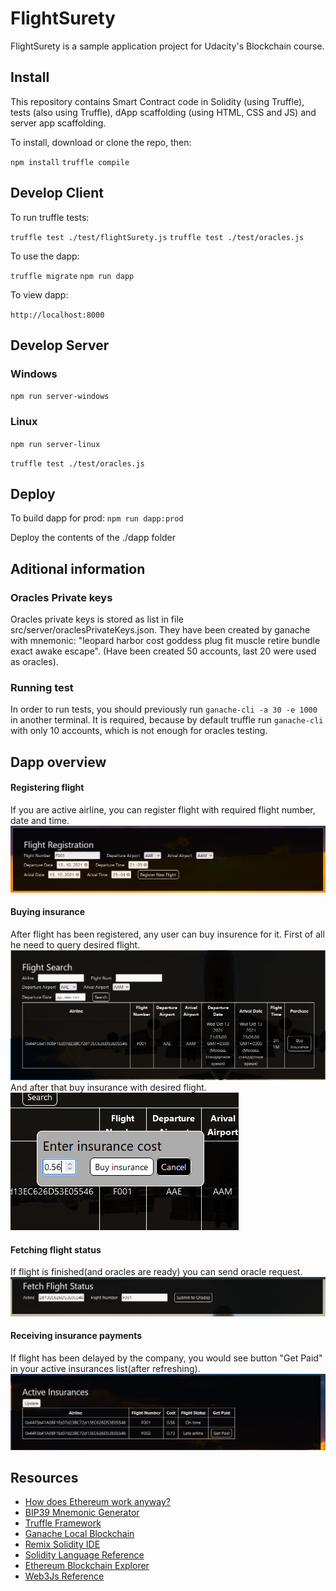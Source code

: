 # FlightSurety

FlightSurety is a sample application project for Udacity's Blockchain course.

## Install

This repository contains Smart Contract code in Solidity (using Truffle), tests (also using Truffle), dApp scaffolding (using HTML, CSS and JS) and server app scaffolding.

To install, download or clone the repo, then:

`npm install`
`truffle compile`

## Develop Client

To run truffle tests:

`truffle test ./test/flightSurety.js`
`truffle test ./test/oracles.js`

To use the dapp:

`truffle migrate`
`npm run dapp`

To view dapp:

`http://localhost:8000`

## Develop Server

### Windows
`npm run server-windows`
### Linux 
`npm run server-linux`

`truffle test ./test/oracles.js`

## Deploy

To build dapp for prod:
`npm run dapp:prod`

Deploy the contents of the ./dapp folder

## Aditional information

### Oracles Private keys
Oracles private keys is stored as list in file src/server/oraclesPrivateKeys.json. They have been created by ganache with mnemonic: "leopard harbor cost goddess plug fit muscle retire bundle exact awake escape". (Have been created 50 accounts, last 20 were used as oracles).

### Running test
In order to run tests, you should previously run `ganache-cli -a 30 -e 1000` in another terminal. It is required, because by default truffle run `ganache-cli` with only 10 accounts, which is not enough for oracles testing. 

## Dapp overview

#### Registering flight
If you are active airline, you can register flight with required flight number, date and time.
![Register flight](img/FlightRegistration.PNG)
#### Buying insurance
After flight has been registered, any user can buy insurence for it. First of all he need to query desired flight. 
![Query result](img/BuyingInsurance.PNG)
And after that buy insurance with desired flight.  
![Price picking](img/PickPrice.PNG)
#### Fetching flight status
If flight is finished(and oracles are ready) you can send oracle request.  
![Form for sending oracle request](img/FetchFlightStatus.PNG)
#### Receiving insurance payments
If flight has been delayed by the company, you would see button "Get Paid" in your active insurances list(after refreshing).
![List of active insurances](img/GetPaid.PNG)



## Resources

* [How does Ethereum work anyway?](https://medium.com/@preethikasireddy/how-does-ethereum-work-anyway-22d1df506369)
* [BIP39 Mnemonic Generator](https://iancoleman.io/bip39/)
* [Truffle Framework](http://truffleframework.com/)
* [Ganache Local Blockchain](http://truffleframework.com/ganache/)
* [Remix Solidity IDE](https://remix.ethereum.org/)
* [Solidity Language Reference](http://solidity.readthedocs.io/en/v0.4.24/)
* [Ethereum Blockchain Explorer](https://etherscan.io/)
* [Web3Js Reference](https://github.com/ethereum/wiki/wiki/JavaScript-API)